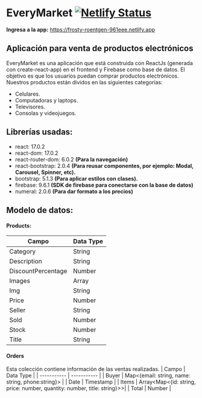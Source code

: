 # EveryMarket [![Netlify Status](https://api.netlify.com/api/v1/badges/9301f30b-76f7-4254-a7d6-98b2c0e48b54/deploy-status)](https://app.netlify.com/sites/frosty-roentgen-961eee/deploys)

 **Ingresa a la app:** https://frosty-roentgen-961eee.netlify.app
## Aplicación para venta de productos electrónicos 
EveryMarket es una aplicación que está construida con ReactJs (generada con create-react-app) en el frontend y Firebase como base de datos. El objetivo es que los usuarios puedan comprar productos electrónicos. Nuestros productos están dividos en las siguientes categorías:
- Celulares.
- Computadoras y laptops.
- Televisores.
- Consolas y videojuegos.

## Librerías usadas:
- react: 17.0.2
- react-dom: 17.0.2
- react-router-dom: 6.0.2 **(Para la navegación)**
- react-bootstrap: 2.0.4 **(Para reusar componentes, por ejemplo: Modal, Carousel, Spinner, etc).**
- bootstrap: 5.1.3 **(Para aplicar estilos con clases).**
- firebase: 9.6.1 **(SDK de firebase para conectarse con la base de datos)**
- numeral: 2.0.6 **(Para dar formato a los precios)**

## Modelo de datos:
#### Products:
| Campo      | Data Type |
| ----------- | ----------- |
| Category      | String       |
| Description   | String        |
| DiscountPercentage   | Number        |
| Images   | Array<String>        |
| Img   | String        |
| Price   | Number        |
| Seller   | String        |
| Sold   | Number        |
| Stock   | Number        |
| Title   | String        |

#### Orders
Esta colección contiene información de las ventas realizadas.
| Campo      | Data Type |
| ----------- | ----------- |
| Buyer   | Map<{email: string, name: string, phone:string}>        |
| Date   | Timestamp        |
| Items   | Array<Map<{id: string, price: number, quantity: number, title: string}>>|
| Total   | Number        |
